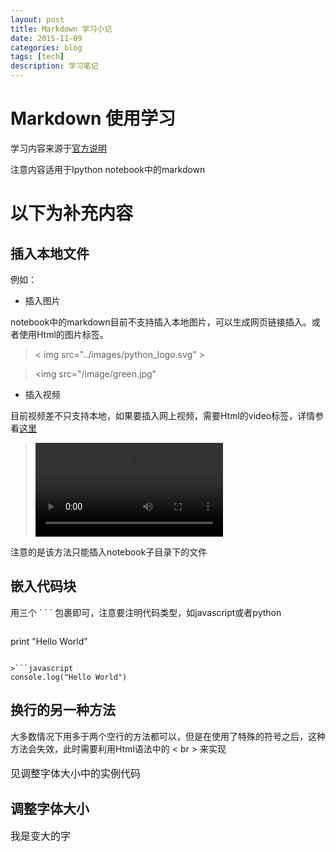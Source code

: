 ```yaml
---
layout: post
title: Markdown 学习小记
date: 2015-11-09
categories: blog
tags: [tech]
description: 学习笔记
---
```

# Markdown 使用学习

学习内容来源于[官方说明](http://www.appinn.com/markdown/#overview)

注意内容适用于Ipython notebook中的markdown

# 以下为补充内容

## 插入本地文件

例如：

* 插入图片

notebook中的markdown目前不支持插入本地图片，可以生成网页链接插入。或者使用Html的图片标签。

>< img src="../images/python_logo.svg" >

><img src="/image/green.jpg"

* 插入视频

目前视频差不只支持本地，如果要插入网上视频，需要Html的video标签，详情参看[这里](http://segmentfault.com/q/1010000000424925)

> <video controls src="images/animation.m4v" />


注意的是该方法只能插入notebook子目录下的文件

## 嵌入代码块

用三个 \` \` \` 包裹即可，注意要注明代码类型，如javascript或者python

>```python
print "Hello World"
```

>```javascript
console.log("Hello World")
```


## 换行的另一种方法

大多数情况下用多于两个空行的方法都可以，但是在使用了特殊的符号之后，这种方法会失效，此时需要利用Html语法中的 < br > 来实现<br><br><font size=3>见调整字体大小中的实例代码</font>

## 调整字体大小

<font size=3>我是变大的字</font>
